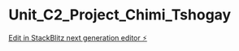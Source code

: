 # Unit_C2_Project_Chimi_Tshogay

[Edit in StackBlitz next generation editor ⚡️](https://stackblitz.com/~/github.com/chiMIT1/Unit_C2_Project_Chimi_Tshogay)